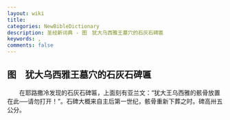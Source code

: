 ```yaml
---
layout: wiki
title: 
categories: NewBibleDictionary
description: 圣经新词典 - 图　犹大乌西雅王墓穴的石灰石碑匾
keywords: , 
comments: false
---
```


## 图　犹大乌西雅王墓穴的石灰石碑匾

　　在耶路撒冷发现的石灰石碑匾，上面刻有亚兰文：“犹大王乌西雅的骸骨放置在此──请勿打开！”。石碑大概来自主后第一世纪，骸骨重新下葬之时。碑高卅五公分。








